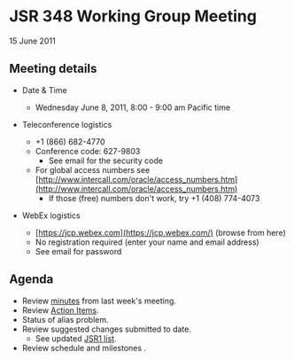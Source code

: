 # JSR 348 Working Group Meeting  
15 June 2011

## Meeting details

*   Date & Time
    *   Wednesday June 8, 2011, 8:00 - 9:00 am Pacific time  

*   Teleconference logistics
    *   +1 (866) 682-4770
    *   Conference code: 627-9803
        *   See email for the security code
    *   For global access numbers see [http://www.intercall.com/oracle/access_numbers.htm](http://www.intercall.com/oracle/access_numbers.htm)
        *   If those (free) numbers don't work, try +1 (408) 774-4073
*   WebEx[](https://jcp.webex.com/jcp/j.php?ED=144242297&UID=491098062&PW=NMDI4ZjE2NmQ4&RT=MiM0) logistics
    *   [https://jcp.webex.com](https://jcp.webex.com/) (browse from here)
    *   No registration required (enter your name and email address)
    *   See email for password

## **Agenda**

*   Review [minutes](https://github.com/apastsya/files/jsr348/Meeting%20Materials/2011-06-08-Minutes.md) from last week's meeting.
*   Review [Action Items](#%20Status%20of%20alias%20problem.).
*   Status of alias problem.
*   Review suggested changes submitted to date.
    *   See updated [JSR1 list](http://java.net/projects/jsr348/downloads/download/Working%20documents/JSR1-list-June14.md).
*   Review schedule and milestones .